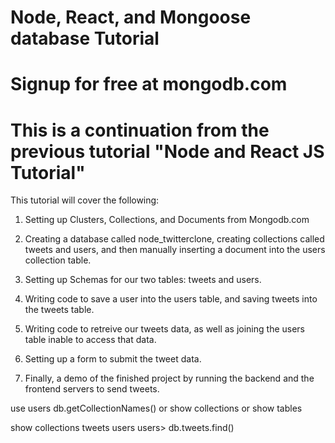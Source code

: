 # Node, React, and Mongoose database Tutorial

# Signup for free at mongodb.com

# This is a continuation from the previous tutorial "Node and React JS Tutorial"

This tutorial will cover the following:

1. Setting up Clusters, Collections, and Documents from Mongodb.com

2. Creating a database called node_twitterclone, creating collections called tweets and users, and then manually inserting a document into the users collection table.

3. Setting up Schemas for our two tables: tweets and users.

4. Writing code to save a user into the users table, and saving tweets into the tweets table.

5. Writing code to retreive our tweets data, as well as joining the users table inable to access that data.

6. Setting up a form to submit the tweet data.

7. Finally, a demo of the finished project by running the backend and the frontend servers to send tweets.

use users
db.getCollectionNames()
or
show collections
or
show tables

show collections
tweets
users
users> db.tweets.find()
